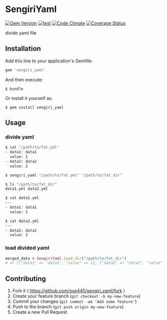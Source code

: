 # SengiriYaml

[![Gem Version](https://badge.fury.io/rb/sengiri_yaml.svg)](http://badge.fury.io/rb/sengiri_yaml)
[![test](https://github.com/sue445/sengiri_yaml/actions/workflows/test.yml/badge.svg)](https://github.com/sue445/sengiri_yaml/actions/workflows/test.yml)
[![Code Climate](https://codeclimate.com/github/sue445/sengiri_yaml/badges/gpa.svg)](https://codeclimate.com/github/sue445/sengiri_yaml)
[![Coverage Status](https://img.shields.io/coveralls/sue445/sengiri_yaml.svg)](https://coveralls.io/r/sue445/sengiri_yaml)

divide yaml file

## Installation

Add this line to your application's Gemfile:

```ruby
gem 'sengiri_yaml'
```

And then execute:

    $ bundle

Or install it yourself as:

    $ gem install sengiri_yaml

## Usage

### divide yaml
```bash
$ cat "/path/to/fat.yml"
- data1: data1
  value: 1
- data2: data2
  value: 2

$ sengiri_yaml "/path/to/fat.yml" "/path/to/fat_dir"

$ ls "/path/to/fat_dir"
data1.yml data2.yml

$ cat data1.yml
---
- data1: data1
  value: 1

$ cat data2.yml
---
- data2: data2
  value: 2
```

### load divided yaml
```ruby
merged_data = SengiriYaml.load_dir("/path/to/fat_dir")
# => [{"data1" => "data1", "value" => 1}, {"data2" => "data2", "value" => 2}]
```

## Contributing

1. Fork it ( https://github.com/sue445/sengiri_yaml/fork )
2. Create your feature branch (`git checkout -b my-new-feature`)
3. Commit your changes (`git commit -am 'Add some feature'`)
4. Push to the branch (`git push origin my-new-feature`)
5. Create a new Pull Request
